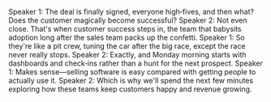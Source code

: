 Speaker 1: The deal is finally signed, everyone high‑fives, and then what? Does the customer magically become successful?
Speaker 2: Not even close. That's when customer success steps in, the team that babysits adoption long after the sales team packs up the confetti.
Speaker 1: So they're like a pit crew, tuning the car after the big race, except the race never really stops.
Speaker 2: Exactly, and Monday morning starts with dashboards and check‑ins rather than a hunt for the next prospect.
Speaker 1: Makes sense—selling software is easy compared with getting people to actually use it.
Speaker 2: Which is why we'll spend the next few minutes exploring how these teams keep customers happy and revenue growing.
